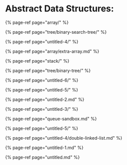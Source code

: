 # Abstract Data Structures:

{% page-ref page="array/" %}

{% page-ref page="tree/binary-search-tree/" %}

{% page-ref page="untitled-4/" %}

{% page-ref page="array/extra-array.md" %}

{% page-ref page="stack/" %}

{% page-ref page="tree/binary-tree/" %}

{% page-ref page="untitled-6/" %}

{% page-ref page="untitled-5/" %}

{% page-ref page="untitled-2.md" %}

{% page-ref page="untitled-3/" %}

{% page-ref page="queue-sandbox.md" %}

{% page-ref page="untitled-5/" %}

{% page-ref page="untitled-4/double-linked-list.md" %}

{% page-ref page="untitled-1.md" %}

{% page-ref page="untitled.md" %}

